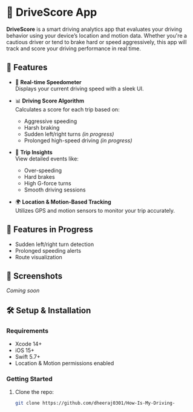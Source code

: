# 🚗 DriveScore App

**DriveScore** is a smart driving analytics app that evaluates your driving behavior using your device’s location and motion data. Whether you're a cautious driver or tend to brake hard or speed aggressively, this app will track and score your driving performance in real time.

## 📱 Features

- 🧭 **Real-time Speedometer**  
  Displays your current driving speed with a sleek UI.

- 📊 **Driving Score Algorithm**  
  Calculates a score for each trip based on:
  - Aggressive speeding
  - Harsh braking
  - Sudden left/right turns *(in progress)*
  - Prolonged high-speed driving *(in progress)*

- 🧠 **Trip Insights**  
  View detailed events like:
  - Over-speeding
  - Hard brakes
  - High G-force turns
  - Smooth driving sessions

- 🌍 **Location & Motion-Based Tracking**  
  Utilizes GPS and motion sensors to monitor your trip accurately.

## 🚧 Features in Progress

- Sudden left/right turn detection
- Prolonged speeding alerts
- Route visualization

## 📸 Screenshots

*Coming soon*

## 🛠️ Setup & Installation

### Requirements

- Xcode 14+
- iOS 15+
- Swift 5.7+
- Location & Motion permissions enabled

### Getting Started

1. Clone the repo:
   ```bash
   git clone https://github.com/dheeraj0301/How-Is-My-Driving-
   

